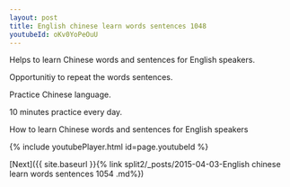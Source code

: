 ```yaml
---
layout: post
title: English chinese learn words sentences 1048 
youtubeId: oKv0YoPeOuU
---
```

 
 
Helps to learn Chinese words and sentences for English speakers.

Opportunitiy to repeat the words sentences. 

Practice Chinese language. 
 
10 minutes practice every day. 
 
How to learn Chinese words and sentences for English speakers 
 
{% include youtubePlayer.html id=page.youtubeId %}
 
 
[Next]({{ site.baseurl }}{% link  split2/_posts/2015-04-03-English chinese learn words sentences 1054 .md%})
 
